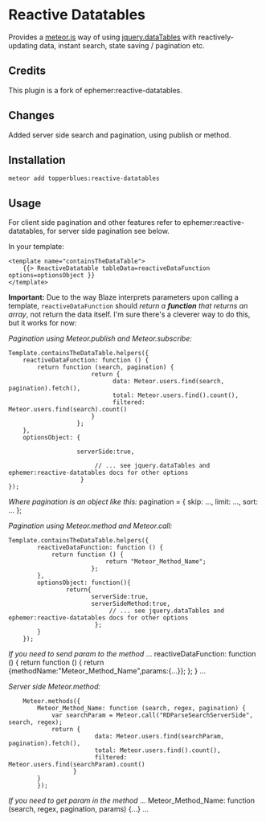 # Reactive Datatables

Provides a [meteor.js](http://www.meteor.com) way of using [jquery.dataTables](http://datatables.net/) with reactively-updating data, instant search, state saving / pagination etc.

## Credits

This plugin is a fork of ephemer:reactive-datatables.

## Changes

Added server side search and pagination, using publish or method.

## Installation

`meteor add topperblues:reactive-datatables`

## Usage

For client side pagination and other features refer to  ephemer:reactive-datatables, for server side pagination see below.

In your template:

    <template name="containsTheDataTable">
        {{> ReactiveDatatable tableData=reactiveDataFunction options=optionsObject }}
    </template>

**Important:** Due to the way Blaze interprets parameters upon calling a template, `reactiveDataFunction` should *return a __function__ that returns an array*, not return the data itself. I'm sure there's a cleverer way to do this, but it works for now:

*Pagination using Meteor.publish and Meteor.subscribe:*

    Template.containsTheDataTable.helpers({
        reactiveDataFunction: function () {
            return function (search, pagination) {
                           return {
                                 data: Meteor.users.find(search, pagination).fetch(),
                                 total: Meteor.users.find().count(),
                                 filtered: Meteor.users.find(search).count()
                           }
                       };
        },
        optionsObject: {

                       serverSide:true,

                            // ... see jquery.dataTables and ephemer:reactive-datatables docs for other options
                        }
    });

*Where pagination is an object like this:*
    pagination = {
    			skip: ...,
    			limit: ...,
    			sort: ...
    		};

*Pagination using Meteor.method and Meteor.call:*

    Template.containsTheDataTable.helpers({
            reactiveDataFunction: function () {
                return function () {
                               return "Meteor_Method_Name";
                           };
            },
            optionsObject: function(){
                    return{
                           serverSide:true,
                           serverSideMethod:true,
                                // ... see jquery.dataTables and ephemer:reactive-datatables docs for other options
                            };
            }
        });
        
*If you need to send param to the method*
    ...
    reactiveDataFunction: function () {
                    return function () {
                                   return {methodName:"Meteor_Method_Name",params:{...}};
                               };
                }
    ...

*Server side Meteor.method:*

        Meteor.methods({
            Meteor_Method_Name: function (search, regex, pagination) {
                var searchParam = Meteor.call("RDParseSearchServerSide", search, regex);
                return {
                            data: Meteor.users.find(searchParam, pagination).fetch(),
                            total: Meteor.users.find().count(),
                            filtered: Meteor.users.find(searchParam).count()
                      }
            }
            });
            
*If you need to get param in the method*
    ...
    Meteor_Method_Name: function (search, regex, pagination, params) {...}
    ...

